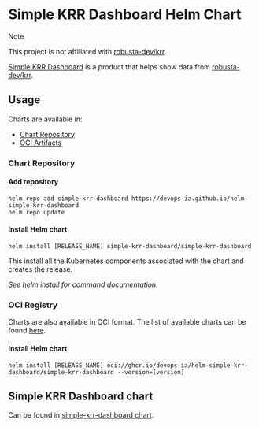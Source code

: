 # Simple KRR Dashboard Helm Chart

> [!NOTE]
> This project is not affiliated with [robusta-dev/krr](https://github.com/robusta-dev/krr).

[Simple KRR Dashboard](https://github.com/devops-ia/simple-krr-dashboard) is a product that helps show data from [robusta-dev/krr](https://github.com/robusta-dev/robusta-krr).

## Usage

Charts are available in:

* [Chart Repository](https://helm.sh/docs/topics/chart_repository/)
* [OCI Artifacts](https://helm.sh/docs/topics/registries/)

### Chart Repository

#### Add repository

```console
helm repo add simple-krr-dashboard https://devops-ia.github.io/helm-simple-krr-dashboard
helm repo update
```

#### Install Helm chart

```console
helm install [RELEASE_NAME] simple-krr-dashboard/simple-krr-dashboard
```

This install all the Kubernetes components associated with the chart and creates the release.

_See [helm install](https://helm.sh/docs/helm/helm_install/) for command documentation._

### OCI Registry

Charts are also available in OCI format. The list of available charts can be found [here](https://github.com/devops-ia/helm-simple-krr-dashboard/pkgs/container/helm-simple-krr-dashboard%2Fsimple-krr-dashboard).

#### Install Helm chart

```console
helm install [RELEASE_NAME] oci://ghcr.io/devops-ia/helm-simple-krr-dashboard/simple-krr-dashboard --version=[version]
```

## Simple KRR Dashboard chart

Can be found in [simple-krr-dashboard chart](charts/simple-krr-dashboard).
